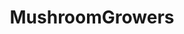 ---
title: MushroomGrowers
crosslinks:
- mycology
- shrooms
- shroomers
- sporetraders
- askscience
- osv7g3
- Drugs
---
